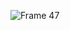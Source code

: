 ![Frame 47](https://github.com/hynamedev/ZuneAPI/assets/89894310/ecfa1a5e-1e59-4dda-a959-adb7a19a2350)
